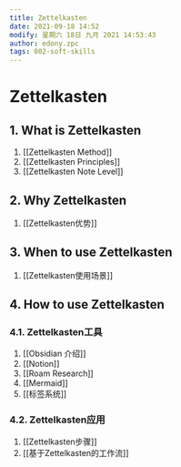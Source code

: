 ```yaml
---
title: Zettelkasten
date: 2021-09-18 14:52
modify: 星期六 18日 九月 2021 14:53:43
author: edony.zpc
tags: 002-soft-skills
---
```


# Zettelkasten

## 1. What is Zettelkasten
1. [[Zettelkasten Method]]
2. [[Zettelkasten Principles]]
3. [[Zettelkasten Note Level]]

## 2. Why Zettelkasten
1. [[Zettelkasten优势]]

## 3. When to use Zettelkasten
1. [[Zettelkasten使用场景]]

## 4. How to use Zettelkasten
### 4.1. Zettelkasten工具
1. [[Obsidian 介绍]]
2. [[Notion]]
3. [[Roam Research]]
4. [[Mermaid]]
5. [[标签系统]]

### 4.2. Zettelkasten应用
1. [[Zettelkasten步骤]]
2. [[基于Zettelkasten的工作流]]
